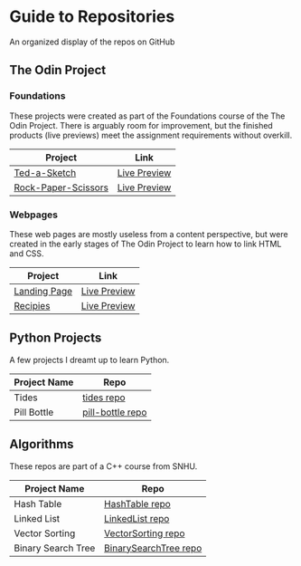 # Guide to Repositories  
An organized display of the repos on GitHub
## The Odin Project  
### Foundations  
These projects were created as part of the Foundations course of the The Odin Project.  There is arguably room for improvement, but the finished products (live previews) meet the assignment requirements without overkill.  

| Project | Link |
| --- | --- |
| [Ted-a-Sketch](https://github.com/tfalasco/etch-a-sketch) | [Live Preview](https://tfalasco.github.io/etch-a-sketch/) |
| [Rock-Paper-Scissors](https://github.com/tfalasco/rock-paper-scissors) | [Live Preview](https://tfalasco.github.io/rock-paper-scissors/) |

### Webpages
These web pages are mostly useless from a content perspective, but were created in the early stages of The Odin Project to learn how to link HTML and CSS.  

| Project | Link |
| --- | --- |
| [Landing Page](https://github.com/tfalasco/odin-landing-page) | [Live Preview](https://tfalasco.github.io/odin-landing-page/) |
| [Recipies](https://github.com/tfalasco/odin-recipes) | [Live Preview](https://tfalasco.github.io/odin-recipes/) |

## Python Projects
A few projects I dreamt up to learn Python.  

| Project Name | Repo |
| --- | --- |
| Tides | [tides repo](https://github.com/tfalasco/tides) |
| Pill Bottle | [pill-bottle repo](https://github.com/tfalasco/pill-bottle) |

## Algorithms
These repos are part of a C++ course from SNHU.  

| Project Name | Repo |
| --- | --- |
| Hash Table | [HashTable repo](https://github.com/tfalasco/HashTable) |
| Linked List | [LinkedList repo](https://github.com/tfalasco/LinkedList) |
| Vector Sorting | [VectorSorting repo](https://github.com/tfalasco/VectorSorting) |
| Binary Search Tree | [BinarySearchTree repo](https://github.com/tfalasco/BinarySearchTree) |
